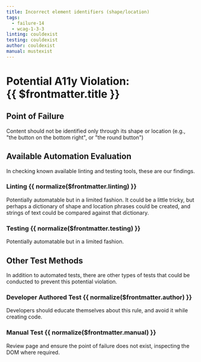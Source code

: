 ```yaml
---
title: Incorrect element identifiers (shape/location)
tags: 
  - failure-14
  - wcag-1-3-3
linting: couldexist
testing: couldexist
author: couldexist
manual: mustexist
---
```


<script setup>
  const normalize = (value) => {
    const v = (value || '').toLowerCase()
    if (v === 'exists') return 'Exists'
    if (v === 'couldexist') return 'Could Exist'
    if (v === 'cannotexist') return 'Cannot Exist'
    if (v === 'shouldexist') return 'Should Exist'
    if (v === 'mustexist') return 'Must Exist'
    return '—'
  }
</script>

# Potential A11y Violation:<br/>{{ $frontmatter.title }}

## Point of Failure

Content should not be identified only through its shape or location (e.g., "the button on the bottom right", or "the round button")

## Available Automation Evaluation

In checking known available linting and testing tools, these are our findings.

### Linting <Badge type="info">{{ normalize($frontmatter.linting) }}</Badge>

Potentially automatable but in a limited fashion. It could be a little tricky, but perhaps a dictionary of shape and location phrases could be created, and strings of text could be compared against that dictionary.

### Testing <Badge type="info">{{ normalize($frontmatter.testing) }}</Badge>

Potentially automatable but in a limited fashion.

## Other Test Methods

In addition to automated tests, there are other types of tests that could be conducted to prevent this potential violation.

### Developer Authored Test <Badge type="info">{{ normalize($frontmatter.author) }}</Badge>

Developers should educate themselves about this rule, and avoid it while creating code.

### Manual Test <Badge type="info">{{ normalize($frontmatter.manual) }}</Badge>

Review page and ensure the point of failure does not exist, inspecting the DOM where required.


<TagLinks />
